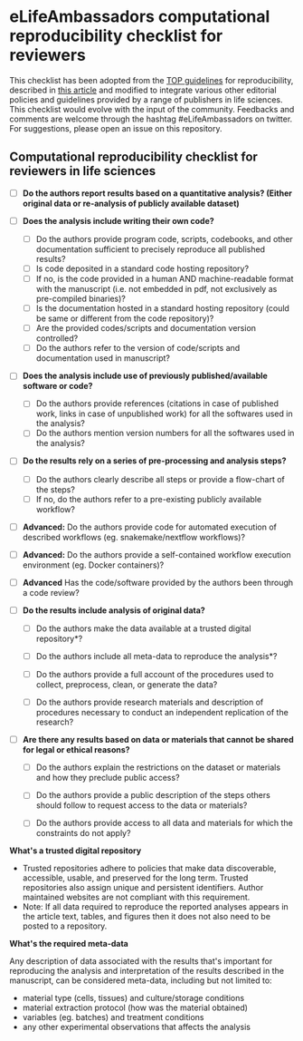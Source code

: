 # eLifeAmbassadors computational reproducibility checklist for reviewers

This checklist has been adopted from the [TOP guidelines](https://cos.io/our-services/top-guidelines/) for reproducibility, described in [this article](http://science.sciencemag.org/content/348/6242/1422.full) and modified to integrate various other editorial policies and guidelines provided by a range of publishers in life sciences. This checklist would evolve with the input of the community. Feedbacks and comments are welcome through the hashtag #eLifeAmbassadors on twitter. For suggestions, please open an issue on this repository.


## Computational reproducibility checklist for reviewers in life sciences

- [ ] **Do the authors report results based on a quantitative analysis? (Either original data or re-analysis of publicly available dataset)**

- [ ] **Does the analysis include writing their own code?**
  - [ ] Do the authors provide program code, scripts, codebooks, and other documentation sufficient to precisely reproduce all published results?
  - [ ] Is code deposited in a standard code hosting repository?
  - [ ] If no, is the code provided in a human AND machine-readable format with the manuscript (i.e. not embedded in pdf, not exclusively as pre-compiled binaries)?
  - [ ] Is the documentation hosted in a standard hosting repository (could be same or different from the code repository)?
  - [ ] Are the provided codes/scripts and documentation version controlled?
  - [ ] Do the authors refer to the version of code/scripts and documentation used in manuscript?

- [ ] **Does the analysis include use of previously published/available software or code?**
  - [ ] Do the authors provide references (citations in case of published work, links in case of unpublished work) for all the softwares used in the analysis?
  - [ ] Do the authors mention version numbers for all the softwares used in the analysis?

- [ ] **Do the results rely on a series of pre-processing and analysis steps?**
  - [ ] Do the authors clearly describe all steps or provide a flow-chart of the steps?
  - [ ] If no, do the authors refer to a pre-existing publicly available workflow?

- [ ] **Advanced:** Do the authors provide code for automated execution of described workflows (eg. snakemake/nextflow workflows)?
- [ ] **Advanced:** Do the authors provide a self-contained workflow execution environment (eg. Docker containers)?
- [ ] **Advanced** Has the code/software provided by the authors been through a code review?

- [ ] **Do the results include analysis of original data?**

  - [ ] Do the authors make the data available at a trusted digital repository*?
  - [ ] Do the authors include all meta-data to reproduce the analysis*?
  - [ ] Do the authors provide a full account of the procedures used to collect, preprocess, clean, or generate the data?
  - [ ] Do the authors provide research materials and description of procedures necessary to conduct an independent replication of the research?


- [ ] **Are there any results based on data or materials that cannot be shared for legal or ethical reasons?**

  - [ ] Do the authors explain the restrictions on the dataset or materials and how they preclude public access?
  - [ ] Do the authors provide a public description of the steps others should follow to request access to the data or materials?
  - [ ] Do the authors provide access to all data and materials for which the constraints do not apply?


**What's a trusted digital repository**
- Trusted repositories adhere to policies that make data discoverable, accessible, usable, and preserved for the long term. Trusted repositories also assign unique and persistent identifiers. Author maintained websites are not compliant with this requirement.
- Note: If all data required to reproduce the reported analyses appears in the article text, tables, and figures then it does not also need to be posted to a repository.

**What's the required meta-data**

Any description of data associated with the results that's important for reproducing the analysis and interpretation of the results described in the manuscript, can be considered meta-data, including but not limited to:
- material type (cells, tissues) and culture/storage conditions
- material extraction protocol (how was the material obtained)
- variables (eg. batches) and treatment conditions
- any other experimental observations that affects the analysis
